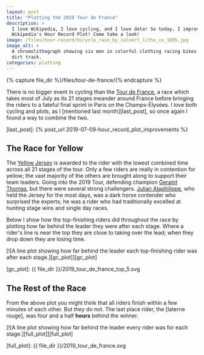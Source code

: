 ```yaml
---
layout: post
title: "Plotting the 2019 Tour de France"
description: >
  I love Wikipedia, I love cycling, and I love data! So today, I improve
  Wikipedia's Hour Record Plot! Come take a look!
image: /files/hour-record/bicycle_race_by_calvert_litho_co_1895.jpg
image_alt: >
  A chromolithograph showing six men in colorful clothing racing bikes on a
  dirt track.
categories: plotting
---
```


{% capture file_dir %}/files/tour-de-france/{% endcapture %}

There is no bigger event in cycling than the [Tour de France][tour], a race which
takes most of July as its 21 stages meander around France before bringing the
riders to a fateful final sprint in Paris on the Champs-Élysées. I love both
cycling and plots, as I [mentioned last month][last_post], so once again I
found a way to combine the two.

[tour]: https://en.wikipedia.org/wiki/Tour_de_France
[last_post]: {% post_url 2019-07-09-hour_record_plot_improvements %}

## The Race for Yellow

The [Yellow Jersey][yellow] is awarded to the rider with the lowest combined
time across all 21 stages of the tour. Only a few riders are really in
contention for yellow; the vast majority of the others are brought along to
support their team leaders. Going into the 2019 Tour, defending champion
[Geraint Thomas][thomas], but there were several strong challengers. [Julian
Alaphilippe][alaphillippe], who held the Jersey for the most days, was a dark
horse contender who surprised the experts; he was a rider who had
traditionally excelled at hunting stage wins and single day races.

[yellow]: https://en.wikipedia.org/wiki/General_classification_in_the_Tour_de_France
[thomas]: https://en.wikipedia.org/wiki/Geraint_Thomas
[alaphillippe]: https://en.wikipedia.org/wiki/Julian_Alaphilippe

Below I show how the top-finishing riders did throughout the race by plotting
how far behind the leader they were after each stage. Where a rider's line is
near the top they are close to taking over the lead; when they drop down they
are losing time.

[![A line plot showing how far behind the leader each top-finishing rider was after each stage.][gc_plot]][gc_plot]

[gc_plot]: {{ file_dir }}/2019_tour_de_france_top_5.svg

## The Rest of the Race

From the above plot you might think that all riders finish within a few
minutes of each other. But they do not. The last place rider, the [laterne
rouge], was four and a half **hours** behind the winner.

[![A line plot showing how far behind the leader every rider was for each stage.][full_plot]][full_plot]

[full_plot]: {{ file_dir }}/2019_tour_de_france.svg
